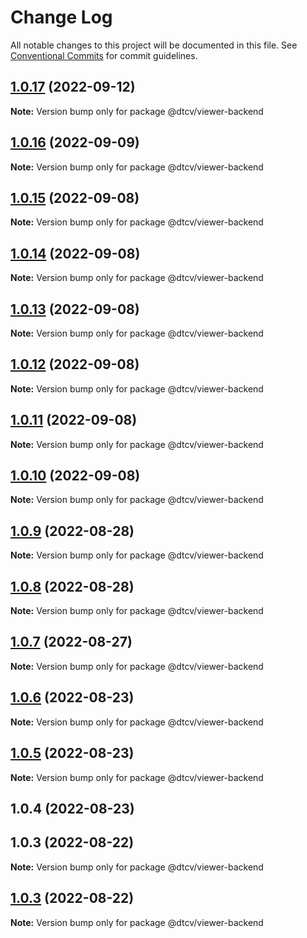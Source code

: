 # Change Log

All notable changes to this project will be documented in this file.
See [Conventional Commits](https://conventionalcommits.org) for commit guidelines.

## [1.0.17](https://github.com/paramountric/digitaltwincityviewer/compare/@dtcv/viewer-backend@1.0.16...@dtcv/viewer-backend@1.0.17) (2022-09-12)

**Note:** Version bump only for package @dtcv/viewer-backend





## [1.0.16](https://github.com/paramountric/digitaltwincityviewer/compare/@dtcv/viewer-backend@1.0.15...@dtcv/viewer-backend@1.0.16) (2022-09-09)

**Note:** Version bump only for package @dtcv/viewer-backend





## [1.0.15](https://github.com/paramountric/digitaltwincityviewer/compare/@dtcv/viewer-backend@1.0.14...@dtcv/viewer-backend@1.0.15) (2022-09-08)

**Note:** Version bump only for package @dtcv/viewer-backend





## [1.0.14](https://github.com/paramountric/digitaltwincityviewer/compare/@dtcv/viewer-backend@1.0.13...@dtcv/viewer-backend@1.0.14) (2022-09-08)

**Note:** Version bump only for package @dtcv/viewer-backend





## [1.0.13](https://github.com/paramountric/digitaltwincityviewer/compare/@dtcv/viewer-backend@1.0.12...@dtcv/viewer-backend@1.0.13) (2022-09-08)

**Note:** Version bump only for package @dtcv/viewer-backend





## [1.0.12](https://github.com/paramountric/digitaltwincityviewer/compare/@dtcv/viewer-backend@1.0.11...@dtcv/viewer-backend@1.0.12) (2022-09-08)

**Note:** Version bump only for package @dtcv/viewer-backend





## [1.0.11](https://github.com/paramountric/digitaltwincityviewer/compare/@dtcv/viewer-backend@1.0.10...@dtcv/viewer-backend@1.0.11) (2022-09-08)

**Note:** Version bump only for package @dtcv/viewer-backend





## [1.0.10](https://github.com/paramountric/digitaltwincityviewer/compare/@dtcv/viewer-backend@1.0.9...@dtcv/viewer-backend@1.0.10) (2022-09-08)

**Note:** Version bump only for package @dtcv/viewer-backend





## [1.0.9](https://github.com/paramountric/digitaltwincityviewer/compare/@dtcv/viewer-backend@1.0.8...@dtcv/viewer-backend@1.0.9) (2022-08-28)

**Note:** Version bump only for package @dtcv/viewer-backend





## [1.0.8](https://github.com/paramountric/digitaltwincityviewer/compare/@dtcv/viewer-backend@1.0.7...@dtcv/viewer-backend@1.0.8) (2022-08-28)

**Note:** Version bump only for package @dtcv/viewer-backend





## [1.0.7](https://github.com/paramountric/digitaltwincityviewer/compare/@dtcv/viewer-backend@1.0.6...@dtcv/viewer-backend@1.0.7) (2022-08-27)

**Note:** Version bump only for package @dtcv/viewer-backend





## [1.0.6](https://github.com/paramountric/digitaltwincityviewer/compare/@dtcv/viewer-backend@1.0.5...@dtcv/viewer-backend@1.0.6) (2022-08-23)

**Note:** Version bump only for package @dtcv/viewer-backend





## [1.0.5](https://github.com/paramountric/digitaltwincityviewer/compare/@dtcv/viewer-backend@1.0.4...@dtcv/viewer-backend@1.0.5) (2022-08-23)

**Note:** Version bump only for package @dtcv/viewer-backend





## 1.0.4 (2022-08-23)



## 1.0.3 (2022-08-22)

**Note:** Version bump only for package @dtcv/viewer-backend





## [1.0.3](https://github.com/paramountric/digitaltwincityviewer/compare/v1.0.2...v1.0.3) (2022-08-22)

**Note:** Version bump only for package @dtcv/viewer-backend

